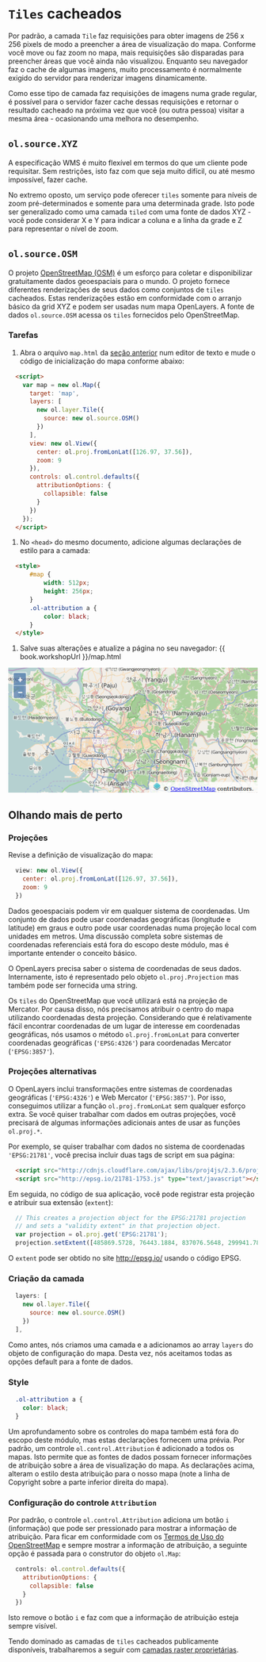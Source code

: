 # `Tiles` cacheados

Por padrão, a camada `Tile` faz requisições para obter imagens de 256 x 256 pixels de modo a preencher a área de visualização do mapa. Conforme você move ou faz zoom no mapa, mais requisições são disparadas para preencher áreas que você ainda não visualizou. Enquanto seu navegador faz o cache de algumas imagens, muito processamento é normalmente exigido do servidor para renderizar imagens dinamicamente.

Como esse tipo de camada faz requisições de imagens numa grade regular, é possível para o servidor fazer cache dessas requisições e retornar o resultado cacheado na próxima vez que você (ou outra pessoa) visitar a mesma área - ocasionando uma melhora no desempenho.

## `ol.source.XYZ`

A especificação WMS é muito flexível em termos do que um cliente pode requisitar. Sem restrições, isto faz com que seja muito difícil, ou até mesmo impossível, fazer cache.

No extremo oposto, um serviço pode oferecer `tiles` somente para níveis de zoom pré-determinados e somente para uma determinada grade. Isto pode ser generalizado como uma camada `tiled` com uma fonte de dados XYZ - você pode considerar X e Y para indicar a coluna e a linha da grade e Z para representar o nível de zoom.

## `ol.source.OSM`

O projeto [OpenStreetMap (OSM)](http://www.openstreetmap.org/) é um esforço para coletar e disponibilizar gratuitamente dados geoespaciais para o mundo. O projeto fornece diferentes renderizações de seus dados como conjuntos de `tiles` cacheados. Estas renderizações estão em conformidade com o arranjo básico da grid XYZ e podem ser usadas num mapa OpenLayers. A fonte de dados `ol.source.OSM` acessa os `tiles` fornecidos pelo OpenStreetMap.

### Tarefas

1. Abra o arquivo `map.html` da [seção anterior](wms.md) num editor de texto e mude o código de inicialização do mapa conforme abaixo:

  ```html
    <script>
      var map = new ol.Map({
        target: 'map',
        layers: [
          new ol.layer.Tile({
            source: new ol.source.OSM()
          })
        ],
        view: new ol.View({
          center: ol.proj.fromLonLat([126.97, 37.56]),
          zoom: 9
        }),
        controls: ol.control.defaults({
          attributionOptions: {
            collapsible: false
          }
        })
      });
    </script>
  ```

1. No `<head>` do mesmo documento, adicione algumas declarações de estilo para a camada:  

  ```html
    <style>
        #map {
            width: 512px;
            height: 256px;
        }
        .ol-attribution a {
            color: black;
        }
    </style>
  ```

1. Salve suas alterações e atualize a página no seu navegador: {{ book.workshopUrl }}/map.html  

  ![Uma camada `tiled` com uma fonte OSM](cached1.png)

## Olhando mais de perto

### Projeções

Revise a definição de visualização do mapa:

```js
  view: new ol.View({
    center: ol.proj.fromLonLat([126.97, 37.56]),
    zoom: 9
  })
```
Dados geoespaciais podem vir em qualquer sistema de coordenadas. Um conjunto de dados pode usar coordenadas geográficas (longitude e latitude) em graus e outro pode usar coordenadas numa projeção local com unidades em metros. Uma discussão completa sobre sistemas de coordenadas referenciais está fora do escopo deste módulo, mas é importante entender o conceito básico.

O OpenLayers precisa saber o sistema de coordenadas de seus dados. Internamente, isto é representado pelo objeto `ol.proj.Projection` mas também pode ser fornecida uma string.

Os `tiles` do OpenStreetMap que você utilizará está na projeção de Mercator. Por causa disso, nós precisamos atribuir o centro do mapa utilizando coordenadas desta projeção. Considerando que é relativamente fácil encontrar coordenadas de um lugar de interesse em coordenadas geográficas, nós usamos o método `ol.proj.fromLonLat` para converter coordenadas geográficas (`'EPSG:4326'`) para coordenadas Mercator (`'EPSG:3857'`).

### Projeções alternativas

O OpenLayers inclui transformações entre sistemas de coordenadas geográficas (`'EPSG:4326'`) e Web Mercator (`'EPSG:3857'`). Por isso, conseguimos utilizar a função `ol.proj.fromLonLat` sem qualquer esforço extra. Se você quiser trabalhar com dados em outras projeções, você precisará de algumas informações adicionais antes de usar as funções `ol.proj.*`.

Por exemplo, se quiser trabalhar com dados no sistema de coordenadas `'EPSG:21781'`, você precisa incluir duas tags de script em sua página:

```html
  <script src="http://cdnjs.cloudflare.com/ajax/libs/proj4js/2.3.6/proj4.js" type="text/javascript"></script>
  <script src="http://epsg.io/21781-1753.js" type="text/javascript"></script>
```

Em seguida, no código de sua aplicação, você pode registrar esta projeção e atribuir sua extensão (`extent`):

```js
  // This creates a projection object for the EPSG:21781 projection
  // and sets a "validity extent" in that projection object.
  var projection = ol.proj.get('EPSG:21781');
  projection.setExtent([485869.5728, 76443.1884, 837076.5648, 299941.7864]);
```

O `extent` pode ser obtido no site http://epsg.io/ usando o código EPSG.

### Criação da camada

```js
  layers: [
    new ol.layer.Tile({
      source: new ol.source.OSM()
    })
  ],
```

Como antes, nós criamos uma camada e a adicionamos ao array `layers` do objeto de configuração do mapa. Desta vez, nós aceitamos todas as opções default para a fonte de dados.

### Style

```css
  .ol-attribution a {
    color: black;
  }
```

Um aprofundamento sobre os controles do mapa também está fora do escopo deste módulo, mas estas declarações fornecem uma prévia. Por padrão, um controle `ol.control.Attribution` é adicionado a todos os mapas. Isto permite que as fontes de dados possam fornecer informações de atribuição sobre a área de visualização do mapa. As declarações acima, alteram o estilo desta atribuição para o nosso mapa (note a linha de Copyright sobre a parte inferior direita do mapa).

### Configuração do controle `Attribution`

Por padrão, o controle `ol.control.Attribution` adiciona um botão `i` (informação) que pode ser pressionado para mostrar a informação de atribuição. Para ficar em conformidade com os [Termos de Uso do OpenStreetMap](http://wiki.openstreetmap.org/wiki/Legal_FAQ) e sempre mostrar a informação de atribuição, a seguinte opção é passada para o construtor do objeto `ol.Map`:

```js
  controls: ol.control.defaults({
    attributionOptions: {
      collapsible: false
    }
  })
```

Isto remove o botão `i` e faz com que a informação de atribuição esteja sempre visível.

Tendo dominado as camadas de `tiles` cacheados publicamente disponíveis, trabalharemos a seguir com [camadas raster proprietárias](proprietary.md).

